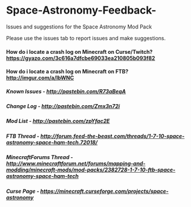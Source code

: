 # Space-Astronomy-Feedback-
Issues and suggestions for the Space Astronomy Mod Pack

Please use the issues tab to report issues and make suggestions.

#### How do i locate a crash log on Minecraft on Curse/Twitch? https://gyazo.com/3c616a7dfcbe69033ea210805b093f82
#### How do i locate a crash log on Minecraft on FTB? http://imgur.com/a/IbWNC

##### Known Issues - http://pastebin.com/R73aBeqA
##### Change Log - http://pastebin.com/Zmx3n72i
##### Mod List - http://pastebin.com/zpYfac2E
##### FTB Thread - http://forum.feed-the-beast.com/threads/1-7-10-space-astronomy-space-hqm-tech.72018/
##### MinecraftForums Thread - http://www.minecraftforum.net/forums/mapping-and-modding/minecraft-mods/mod-packs/2382728-1-7-10-ftb-space-astronomy-space-hqm-tech
##### Curse Page - https://minecraft.curseforge.com/projects/space-astronomy
